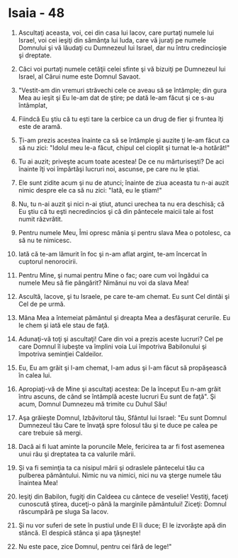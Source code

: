 # Isaia - 48

1. Ascultaţi aceasta, voi, cei din casa lui Iacov, care purtaţi numele lui Israel, voi cei ieşiţi din sămânţa lui Iuda, care vă juraţi pe numele Domnului şi vă lăudaţi cu Dumnezeul lui Israel, dar nu întru credincioşie şi dreptate.

2. Căci voi purtaţi numele cetăţii celei sfinte şi vă bizuiţi pe Dumnezeul lui Israel, al Cărui nume este Domnul Savaot.

3. "Vestit-am din vremuri străvechi cele ce aveau să se întâmple; din gura Mea au ieşit şi Eu le-am dat de ştire; pe dată le-am făcut şi ce s-au întâmplat,

4. Fiindcă Eu ştiu că tu eşti tare la cerbice ca un drug de fier şi fruntea îţi este de aramă.

5. &#538;i-am prezis acestea &#238;nainte ca s&#259; se &#238;nt&#226;mple &#351;i auzite &#355;i le-am f&#259;cut ca s&#259; nu zici: "Idolul meu le-a f&#259;cut, chipul cel cioplit &#351;i turnat le-a hot&#259;r&#226;t!"

6. Tu ai auzit; priveşte acum toate acestea! De ce nu mărturiseşti? De aci înainte îţi voi împărtăşi lucruri noi, ascunse, pe care nu le ştiai.

7. Ele sunt zidite acum şi nu de atunci; înainte de ziua aceasta tu n-ai auzit nimic despre ele ca să nu zici: "Iată, eu le ştiam!"

8. Nu, tu n-ai auzit şi nici n-ai ştiut, atunci urechea ta nu era deschisă; că Eu ştiu că tu eşti necredincios şi că din pântecele maicii tale ai fost numit răzvrătit.

9. Pentru numele Meu, Îmi opresc mânia şi pentru slava Mea o potolesc, ca să nu te nimicesc.

10. Iată că te-am lămurit în foc şi n-am aflat argint, te-am încercat în cuptorul nenorocirii.

11. Pentru Mine, şi numai pentru Mine o fac; oare cum voi îngădui ca numele Meu să fie pângărit? Nimănui nu voi da slava Mea!

12. Ascultă, Iacove, şi tu Israele, pe care te-am chemat. Eu sunt Cel dintâi şi Cel de pe urmă.

13. Mâna Mea a întemeiat pământul şi dreapta Mea a desfăşurat cerurile. Eu le chem şi iată ele stau de faţă.

14. Adunaţi-vă toţi şi ascultaţi! Care din voi a prezis aceste lucruri? Cel pe care Domnul îl iubeşte va împlini voia Lui împotriva Babilonului şi împotriva seminţiei Caldeilor.

15. Eu, Eu am grăit şi l-am chemat, l-am adus şi l-am făcut să propăşească în calea lui.

16. Apropiaţi-vă de Mine şi ascultaţi acestea: De la început Eu n-am grăit întru ascuns, de când se întâmplă aceste lucruri Eu sunt de faţă". Şi acum, Domnul Dumnezeu mă trimite cu Duhul Său!

17. Aşa grăieşte Domnul, Izbăvitorul tău, Sfântul lui Israel: "Eu sunt Domnul Dumnezeul tău Care te învaţă spre folosul tău şi te duce pe calea pe care trebuie să mergi.

18. Dacă ai fi luat aminte la poruncile Mele, fericirea ta ar fi fost asemenea unui râu şi dreptatea ta ca valurile mării.

19. Şi va fi seminţia ta ca nisipul mării şi odraslele pântecelui tău ca pulberea pământului. Nimic nu va nimici, nici nu va şterge numele tău înaintea Mea!

20. Ieşiţi din Babilon, fugiţi din Caldeea cu cântece de veselie! Vestiţi, faceţi cunoscută ştirea, duceţi-o până la marginile pământului! Ziceţi: Domnul răscumpără pe sluga Sa Iacov.

21. Şi nu vor suferi de sete în pustiul unde El îi duce; El le izvorăşte apă din stâncă. El despică stânca şi apa ţâşneşte!

22. Nu este pace, zice Domnul, pentru cei fără de lege!"

